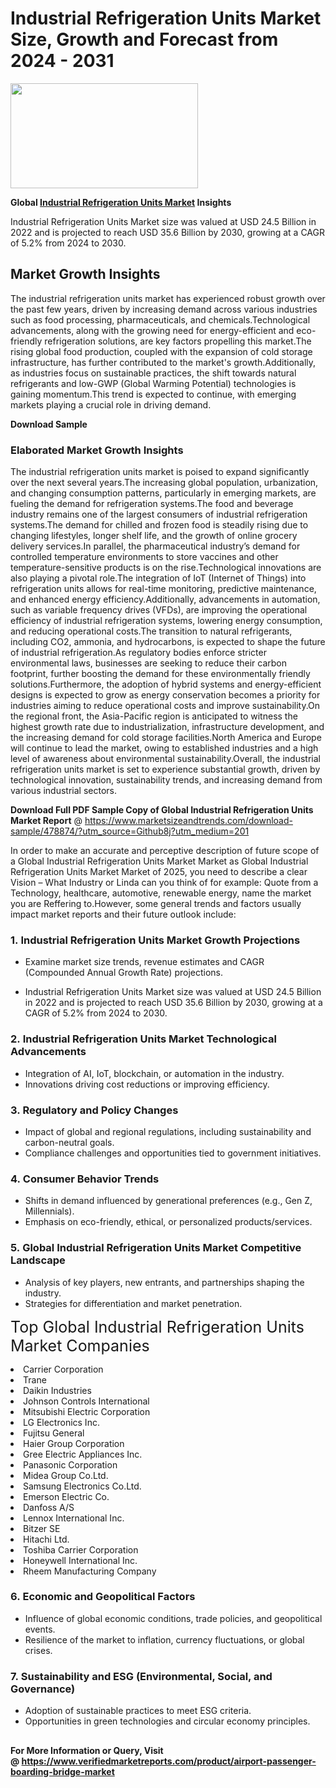 <H1>Industrial Refrigeration Units Market Size, Growth and Forecast from 2024 - 2031</H1><img class="aligncenter size-medium wp-image-584254" src="https://thirdeyenews.in/wp-content/uploads/2024/09/Global-Market-Research-300x168.jpeg" alt="" width="300" height="168" /><p><strong>Global&nbsp;<a href="https://www.marketsizeandtrends.com/download-sample/478874/?utm_source=Github8j?utm_medium=201">Industrial Refrigeration Units Market</a> Insights</strong></p><p>Industrial Refrigeration Units Market size was valued at USD 24.5 Billion in 2022 and is projected to reach USD 35.6 Billion by 2030, growing at a CAGR of 5.2% from 2024 to 2030.</p><p><h2>Market Growth Insights</h2> The industrial refrigeration units market has experienced robust growth over the past few years, driven by increasing demand across various industries such as food processing, pharmaceuticals, and chemicals.Technological advancements, along with the growing need for energy-efficient and eco-friendly refrigeration solutions, are key factors propelling this market.The rising global food production, coupled with the expansion of cold storage infrastructure, has further contributed to the market's growth.Additionally, as industries focus on sustainable practices, the shift towards natural refrigerants and low-GWP (Global Warming Potential) technologies is gaining momentum.This trend is expected to continue, with emerging markets playing a crucial role in driving demand.<p><strong>Download Sample</strong></p> <h3>Elaborated Market Growth Insights</h3> The industrial refrigeration units market is poised to expand significantly over the next several years.The increasing global population, urbanization, and changing consumption patterns, particularly in emerging markets, are fueling the demand for refrigeration systems.The food and beverage industry remains one of the largest consumers of industrial refrigeration systems.The demand for chilled and frozen food is steadily rising due to changing lifestyles, longer shelf life, and the growth of online grocery delivery services.In parallel, the pharmaceutical industry’s demand for controlled temperature environments to store vaccines and other temperature-sensitive products is on the rise.Technological innovations are also playing a pivotal role.The integration of IoT (Internet of Things) into refrigeration units allows for real-time monitoring, predictive maintenance, and enhanced energy efficiency.Additionally, advancements in automation, such as variable frequency drives (VFDs), are improving the operational efficiency of industrial refrigeration systems, lowering energy consumption, and reducing operational costs.The transition to natural refrigerants, including CO2, ammonia, and hydrocarbons, is expected to shape the future of industrial refrigeration.As regulatory bodies enforce stricter environmental laws, businesses are seeking to reduce their carbon footprint, further boosting the demand for these environmentally friendly solutions.Furthermore, the adoption of hybrid systems and energy-efficient designs is expected to grow as energy conservation becomes a priority for industries aiming to reduce operational costs and improve sustainability.On the regional front, the Asia-Pacific region is anticipated to witness the highest growth rate due to industrialization, infrastructure development, and the increasing demand for cold storage facilities.North America and Europe will continue to lead the market, owing to established industries and a high level of awareness about environmental sustainability.Overall, the industrial refrigeration units market is set to experience substantial growth, driven by technological innovation, sustainability trends, and increasing demand from various industrial sectors.<p><span class=""><strong>Download Full PDF Sample Copy of Global Industrial Refrigeration Units Market Report</strong> @ <a href="https://www.marketsizeandtrends.com/download-sample/478874/?utm_source=Github8j?utm_medium=201" target="_blank">https://www.marketsizeandtrends.com/download-sample/478874/?utm_source=Github8j?utm_medium=201</a></span></p><p>In order to make an accurate and perceptive description of future scope of a Global&nbsp;Industrial Refrigeration Units Market Market as Global&nbsp;Industrial Refrigeration Units Market Market of 2025, you need to describe a clear Vision &ndash; What Industry or Linda can you think of for example: Quote from a Technology, healthcare, automotive, renewable energy, name the market you are Reffering to.However, some general trends and factors usually impact market reports and their future outlook include:</p><h3>1.&nbsp;<strong>Industrial Refrigeration Units Market Growth Projections</strong></h3><ul><li>Examine market size trends, revenue estimates and CAGR (Compounded Annual Growth Rate) projections.</li><li><p>Industrial Refrigeration Units Market size was valued at USD 24.5 Billion in 2022 and is projected to reach USD 35.6 Billion by 2030, growing at a CAGR of 5.2% from 2024 to 2030.</p></li></ul><h3>2.&nbsp;<strong>Industrial Refrigeration Units Market Technological Advancements</strong></h3><ul><li>Integration of AI, IoT, blockchain, or automation in the industry.</li><li>Innovations driving cost reductions or improving efficiency.</li></ul><h3>3.&nbsp;<strong>Regulatory and Policy Changes</strong></h3><ul><li>Impact of global and regional regulations, including sustainability and carbon-neutral goals.</li><li>Compliance challenges and opportunities tied to government initiatives.</li></ul><h3>4.&nbsp;<strong>Consumer Behavior Trends</strong></h3><ul><li>Shifts in demand influenced by generational preferences (e.g., Gen Z, Millennials).</li><li>Emphasis on eco-friendly, ethical, or personalized products/services.</li></ul><h3>5.&nbsp;<strong>Global Industrial Refrigeration Units Market Competitive Landscape</strong></h3><ul><li>Analysis of key players, new entrants, and partnerships shaping the industry.</li><li>Strategies for differentiation and market penetration.</li></ul><p data-pm-slice="1 1 []"><span style="color: inherit; font-family: inherit; font-size: 25px;">Top Global Industrial Refrigeration Units Market Companies</span></p><div class="" data-test-id=""><p><li>Carrier Corporation</li><li> Trane</li><li> Daikin Industries</li><li> Johnson Controls International</li><li> Mitsubishi Electric Corporation</li><li> LG Electronics Inc.</li><li> Fujitsu General</li><li> Haier Group Corporation</li><li> Gree Electric Appliances Inc.</li><li> Panasonic Corporation</li><li> Midea Group Co.Ltd.</li><li> Samsung Electronics Co.Ltd.</li><li> Emerson Electric Co.</li><li> Danfoss A/S</li><li> Lennox International Inc.</li><li> Bitzer SE</li><li> Hitachi Ltd.</li><li> Toshiba Carrier Corporation</li><li> Honeywell International Inc.</li><li> Rheem Manufacturing Company</li></p></div><h3>6.&nbsp;<strong>Economic and Geopolitical Factors</strong></h3><ul><li>Influence of global economic conditions, trade policies, and geopolitical events.</li><li>Resilience of the market to inflation, currency fluctuations, or global crises.</li></ul><h3>7.&nbsp;<strong>Sustainability and ESG (Environmental, Social, and Governance)</strong></h3><ul><li>Adoption of sustainable practices to meet ESG criteria.</li><li>Opportunities in green technologies and circular economy principles.</li></ul><h2><strong style="font-size: 14px;">For More Information or Query, Visit @&nbsp;</strong><a style="background-color: #ffffff; font-size: 14px;" href="https://www.marketsizeandtrends.com/report/industrial-refrigeration-units-market/" target="_blank">https://www.verifiedmarketreports.com/product/airport-passenger-boarding-bridge-market</a></h2>